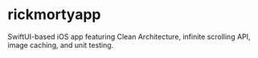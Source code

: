 # rickmortyapp
SwiftUI-based iOS app featuring Clean Architecture, infinite scrolling API, image caching, and unit testing.
